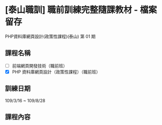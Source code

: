 # [泰山職訓] 職前訓練完整隨課教材 - 檔案留存
PHP資料庫網頁設計(政策性課程)(泰山) 第 01 期

## 課程名稱
- [ ] 前端網頁開發技術（職前班）
- [x] PHP 資料庫網頁設計（政策性課程）（職前班）

## 訓練日期 
109/3/16 ~ 109/8/28

## 課程內容
<!-- - JavaScript 程式基礎 (24 小時）-開發環境設定、程式邏輯概念
- jQuery 函式庫操作 (24 小時）-函式庫介紹、實例演練
- JavaScript 實作應用 (32 小時）-常用套件介紹、動態網頁技術實作 -->
